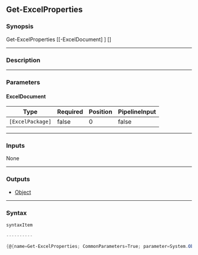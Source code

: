 Get-ExcelProperties
-------------------

### Synopsis

Get-ExcelProperties [[-ExcelDocument] <ExcelPackage>] [<CommonParameters>]

---

### Description

---

### Parameters
#### **ExcelDocument**

|Type            |Required|Position|PipelineInput|
|----------------|--------|--------|-------------|
|`[ExcelPackage]`|false   |0       |false        |

---

### Inputs
None

---

### Outputs
* [Object](https://learn.microsoft.com/en-us/dotnet/api/System.Object)

---

### Syntax
```PowerShell
syntaxItem
```
```PowerShell
----------
```
```PowerShell
{@{name=Get-ExcelProperties; CommonParameters=True; parameter=System.Object[]}}
```
